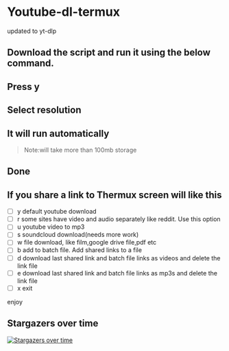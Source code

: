 # Youtube-dl-termux
updated to yt-dlp 
## Download the script and run it using the below command.

## Press y

## Select resolution

## It will run automatically
  > Note:will take more than 100mb storage 
## Done

## If you share a link to Thermux screen will like this
- [ ] y default youtube download
- [ ] r some sites have video and audio separately like reddit. Use this option
- [ ] u youtube video to mp3
- [ ] s soundcloud download(needs more work)
- [ ] w file download, like film,google drive file,pdf etc
- [ ] b add to batch file. Add shared links to a file
- [ ] d download last shared link and batch file links as videos and delete the link file
- [ ] e  download last shared link and batch file links as mp3s and delete the link file
- [ ] x exit

enjoy

## Stargazers over time

[![Stargazers over time](https://starchart.cc/LhrSupun/Youtube-dl-termux.svg)](https://starchart.cc/LhrSupun/Youtube-dl-termux)

  
 




